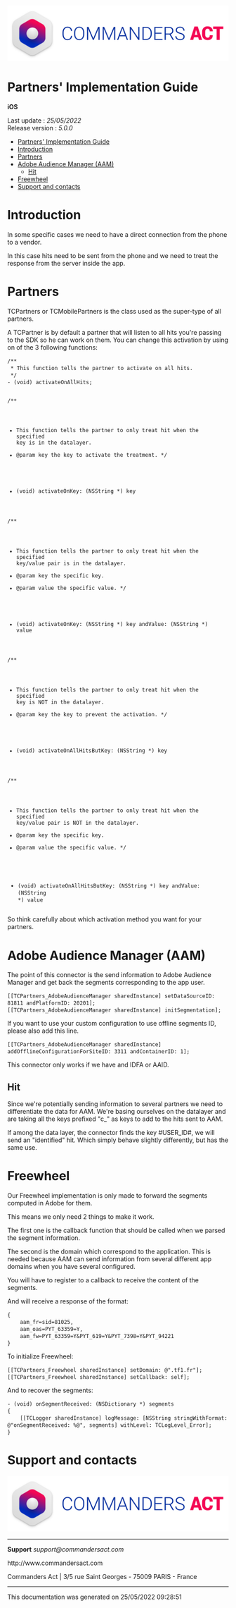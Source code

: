 
<html>
<body>
<p><img alt="alt tag" src="../res/ca_logo.png" /></p>
<h1 id="partners-implementation-guide">Partners' Implementation Guide</h1>
<p><strong>iOS</strong></p>
<p>Last update : <em>25/05/2022</em><br />
Release version : <em>5.0.0</em></p>
<p><div id="end_first_page" /></p>

<div class="toc">
<ul>
<li><a href="#partners-implementation-guide">Partners' Implementation Guide</a></li>
<li><a href="#introduction">Introduction</a></li>
<li><a href="#partners">Partners</a></li>
<li><a href="#adobe-audience-manager-aam">Adobe Audience Manager (AAM)</a><ul>
<li><a href="#hit">Hit</a></li>
</ul>
</li>
<li><a href="#freewheel">Freewheel</a></li>
<li><a href="#support-and-contacts">Support and contacts</a></li>
</ul>
</div>
<h1 id="introduction">Introduction</h1>
<p>In some specific cases we need to have a direct connection from the phone to a vendor.</p>
<p>In this case hits need to be sent from the phone and we need to treat the response from the server inside the app.</p>
<h1 id="partners">Partners</h1>
<p>TCPartners or TCMobilePartners is the class used as the super-type of all partners.</p>
<p>A TCPartner is by default a partner that will listen to all hits you're passing to the SDK so he can work on them.
You can change this activation by using on of the 3 following functions:</p>
<pre><code>/**
 * This function tells the partner to activate on all hits.
 */
- (void) activateOnAllHits;

/**
 * This function tells the partner to only treat hit when the specified key is in the datalayer.
 * @param key the key to activate the treatment.
 */
- (void) activateOnKey: (NSString *) key

/**
 * This function tells the partner to only treat hit when the specified key/value pair is in the datalayer.
 * @param key the specific key.
 * @param value the specific value.
 */
 - (void) activateOnKey: (NSString *) key andValue: (NSString *) value

/**
 * This function tells the partner to only treat hit when the specified key is NOT in the datalayer.
 * @param key the key to prevent the activation.
 */
 - (void) activateOnAllHitsButKey: (NSString *) key

/**
 * This function tells the partner to only treat hit when the specified key/value pair is NOT in the datalayer.
 * @param key the specific key.
 * @param value the specific value.
 */
 - (void) activateOnAllHitsButKey: (NSString *) key andValue: (NSString *) value
</code></pre>
<p>So think carefully about which activation method you want for your partners.</p>
<h1 id="adobe-audience-manager-aam">Adobe Audience Manager (AAM)</h1>
<p>The point of this connector is the send information to Adobe Audience Manager and get back the segments corresponding to the app user.</p>
<pre><code>[[TCPartners_AdobeAudienceManager sharedInstance] setDataSourceID: 81811 andPlatformID: 20201];
[[TCPartners_AdobeAudienceManager sharedInstance] initSegmentation];
</code></pre>
<p>If you want to use your custom configuration to use offline segments ID, please also add this line.</p>
<pre><code>[[TCPartners_AdobeAudienceManager sharedInstance] addOfflineConfigurationForSiteID: 3311 andContainerID: 1];
</code></pre>
<p>This connector only works if we have and IDFA or AAID.</p>
<h2 id="hit">Hit</h2>
<p>Since we're potentially sending information to several partners we need to differentiate the data for AAM.
We're basing ourselves on the datalayer and are taking all the keys prefixed "c_" as keys to add to the hits sent to AAM.</p>
<p>If among the data layer, the connector finds the key #USER_ID#, we will send an "identified" hit. Which simply behave slightly differently, but has the same use.</p>
<h1 id="freewheel">Freewheel</h1>
<p>Our Freewheel implementation is only made to forward the segments computed in Adobe for them.</p>
<p>This means we only need 2 things to make it work.</p>
<p>The first one is the callback function that should be called when we parsed the segment information.</p>
<p>The second is the domain which correspond to the application. This is needed because AAM can send information from several different app domains when you have several configured.</p>
<p>You will have to register to a callback to receive the content of the segments.</p>
<p>And will receive a response of the format:</p>
<pre><code>{
    aam_fr=sid=81025,
    aam_oas=PYT_63359=Y,
    aam_fw=PYT_63359=Y&amp;PYT_619=Y&amp;PYT_7398=Y&amp;PYT_94221
}
</code></pre>
<p>To initialize Freewheel:</p>
<pre><code>[[TCPartners_Freewheel sharedInstance] setDomain: @".tf1.fr"];
[[TCPartners_Freewheel sharedInstance] setCallback: self];
</code></pre>
<p>And to recover the segments:</p>
<pre><code>- (void) onSegmentReceived: (NSDictionary *) segments
{
    [[TCLogger sharedInstance] logMessage: [NSString stringWithFormat: @"onSegmentReceived: %@", segments] withLevel: TCLogLevel_Error];
}
</code></pre>
<h1 id="support-and-contacts">Support and contacts</h1>
<p><img alt="alt tag" src="../res/ca_logo.png" /></p>
<hr />
<p><strong>Support</strong>
<em>support@commandersact.com</em></p>
<p>http://www.commandersact.com</p>
<p>Commanders Act | 3/5 rue Saint Georges - 75009 PARIS - France</p>
<hr />
<p>This documentation was generated on 25/05/2022 09:28:51</p>
</body>
</html>